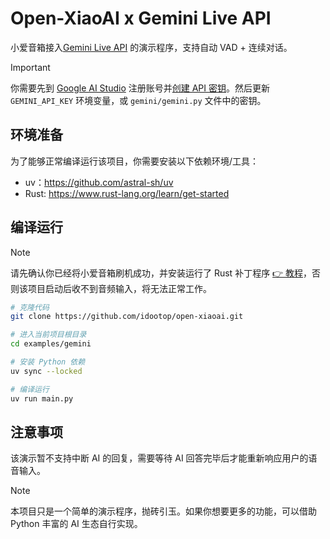 # Open-XiaoAI x Gemini Live API

小爱音箱接入[Gemini Live API](https://ai.google.dev/gemini-api/docs/live) 的演示程序，支持自动 VAD + 连续对话。

> [!IMPORTANT]
> 你需要先到 [Google AI Studio](https://aistudio.google.com) 注册账号并[创建 API 密钥](https://aistudio.google.com/apikey)。然后更新 `GEMINI_API_KEY` 环境变量，或 `gemini/gemini.py` 文件中的密钥。

## 环境准备

为了能够正常编译运行该项目，你需要安装以下依赖环境/工具：

- uv：https://github.com/astral-sh/uv
- Rust: https://www.rust-lang.org/learn/get-started

## 编译运行

> [!NOTE]
> 请先确认你已经将小爱音箱刷机成功，并安装运行了 Rust 补丁程序 [👉 教程](../../packages/client-rust/README.md)，否则该项目启动后收不到音频输入，将无法正常工作。

```bash
# 克隆代码
git clone https://github.com/idootop/open-xiaoai.git

# 进入当前项目根目录
cd examples/gemini

# 安装 Python 依赖
uv sync --locked

# 编译运行
uv run main.py
```

## 注意事项

该演示暂不支持中断 AI 的回复，需要等待 AI 回答完毕后才能重新响应用户的语音输入。

> [!NOTE]
> 本项目只是一个简单的演示程序，抛砖引玉。如果你想要更多的功能，可以借助 Python 丰富的 AI 生态自行实现。
